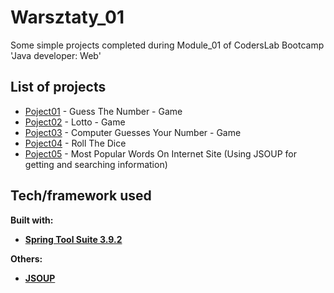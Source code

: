 # Warsztaty_01

Some simple projects completed during Module_01 of CodersLab Bootcamp 'Java developer: Web'


## List of projects 

* [Poject01](https://github.com/MichalBorecki/Warsztaty_01/tree/master/src/project01) - Guess The Number - Game
* [Poject02](https://github.com/MichalBorecki/Warsztaty_01/tree/master/src/project02) - Lotto - Game
* [Poject03](https://github.com/MichalBorecki/Warsztaty_01/tree/master/src/project03) - Computer Guesses Your Number - Game
* [Poject04](https://github.com/MichalBorecki/Warsztaty_01/tree/master/src/project04) - Roll The Dice
* [Poject05](https://github.com/MichalBorecki/Warsztaty_01/tree/master/src/project05) - Most Popular Words On Internet Site (Using JSOUP for getting and searching information)


## Tech/framework used 

<b>Built with:<b>
- [Spring Tool Suite 3.9.2](https://spring.io/tools/sts/all)

<b>Others:<b>
- [JSOUP](https://jsoup.org/download)



